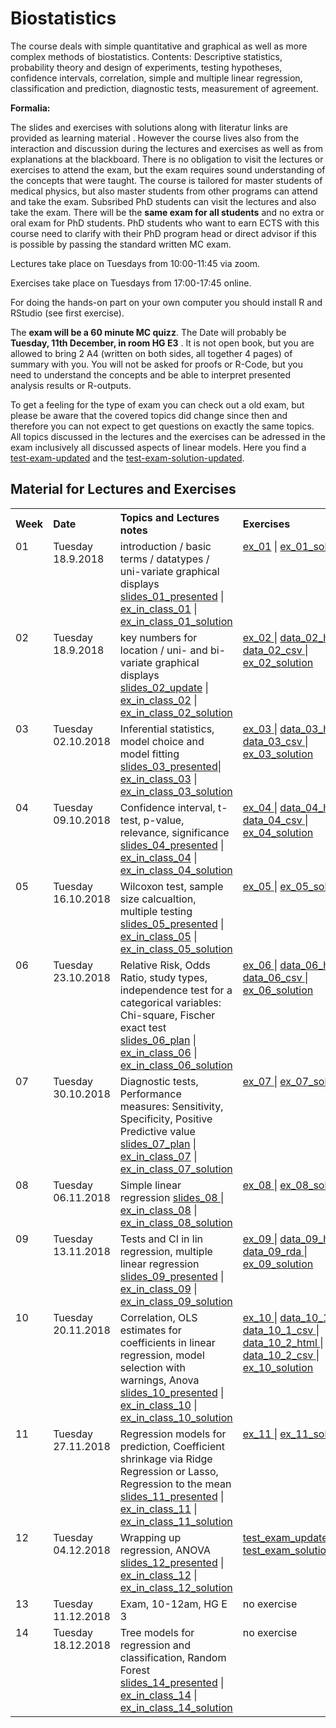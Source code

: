 

# Biostatistics 

The course deals with simple quantitative and graphical as well as more complex methods of biostatistics. Contents: Descriptive statistics, probability theory and design of experiments, testing hypotheses, confidence intervals, correlation, simple and multiple linear regression, classification and prediction, diagnostic tests, measurement of agreement.

**Formalia:**

The slides and exercises with solutions along with literatur links are provided as learning material . However the course lives also from the interaction and discussion during the lectures and exercises as well as from explanations at the blackboard. There is no obligation to visit the lectures or exercises to attend the exam, but the exam requires sound understanding of the concepts that were taught. The course is tailored for master students of medical physics, but also master students from other programs can attend and take the exam. Subsribed PhD students can visit the lectures and also take the exam. There will be the **same exam for all students** and no extra or oral exam for PhD students. PhD students who want to earn ECTS with this course need to clarify with their PhD program head or direct advisor if this is possible by passing the standard written MC exam.

Lectures take place on Tuesdays from 10:00-11:45 via zoom.

Exercises take place on Tuesdays from 17:00-17:45 online.

For doing the hands-on part on your own computer you should install R and RStudio (see first exercise).

The **exam will be a 60 minute MC quizz**. The Date will probably be **Tuesday, 11th December, in room HG E3** . It is not open book, but you are allowed to bring 2 A4 (written on both sides, all together 4 pages) of summary with you. You will not be asked for proofs or R-Code, but you need to understand the concepts and be able to interpret presented analysis results or R-outputs.

To get a feeling for the type of exam you can check out a old exam, but please be aware that the covered topics did change since then and therefore you can not expect to get questions on exactly the same topics. All topics discussed in the lectures and the exercises can be adressed in the exam inclusively all discussed aspects of linear models. Here you find a <a href="https://github.com/bsick/Biostatistics-Fall-2018/tree/master/slides/test-exam-update.pdf">test-exam-updated</a> and the <a href="https://github.com/bsick/Biostatistics-Fall-2018/tree/master/slides/test-exam-solutions-update.pdf">test-exam-solution-updated</a>.   
  

## Material for Lectures and Exercises  
<!--  
!!!!!!!!!!!!!!!!!!!!!!!!!!!!!!!!!!!!!!!!!!!!!!!!!!!!!!
Note on table no empty lines / Bitte keine Leerzeilen 
Otherwise the rendering is broken
!!!!!!!!!!!!!!!!!!!!!!!!!!!!!!!!!!!!!!!!!!!!!!!!!!!!!!
-->
<table  class="zebra" width="width:100%">
  <tr>
      <th style="text-align: left;" width="%5">Week</th>
      <th style="text-align: left;" width="%5">Date</th>
      <th style="text-align: left;" width="%65">Topics and Lectures notes</th>
      <th style="text-align: left;" width="%20">Exercises</th>
      <th style="text-align: left;" width="%15">Literature</th>
  </tr>
    <!--  ------------------------------------- -->
    <!--  week 1 -->
    <!--  ------------------------------------- -->
    <!-- week  -->
    <td style="text-align: left;" valign="top">
      01
     </td>  
         <!-- Date -->
    <td style="text-align: left;" valign="top">
      Tuesday 18.9.2018
     </td>  
     <!-- Lectures -->
  	<td style="text-align: left;" valign="top"> 
      introduction / basic terms / datatypes / uni-variate graphical displays
       <a href="https://github.com/bsick/Biostatistics-Fall-2018/tree/master/slides/BS_slides_01_presented.pdf"> slides_01_presented</a> |
       <a href="https://github.com/bsick/Biostatistics-Fall-2018/tree/master/in_class_exercises/in-class-ex1-data-types.pdf"> ex_in_class_01</a> |
      <a href="https://github.com/bsick/Biostatistics-Fall-2018/tree/master/in_class_exercises/in-class-ex1-data-types-solution.pdf"> ex_in_class_01_solution</a>
     </td>  
    <!--  Exercises  -->
    <td style="text-align: left;" valign="top">
            <a href="https://github.com/bsick/Biostatistics-Fall-2018/tree/master/exercises/exercise01.pdf"> ex_01</a> | 
            <a href='https://github.com/bsick/Biostatistics-Fall-2018/tree/master/exercises/exercise01_solution.pdf'> ex_01_solution</a> 
     </td>  
    <!--  Lieterature  -->
    <td style="text-align: left;" valign="top">
            <a href="https://github.com/bsick/Biostatistics-Fall-2018/tree/master/literature/HSAUR3_ch1_introduction_to_R.pdf"> HSAUR3_chapter01</a> 
        </td>  
        <!-- 
      </ul>
    </td>   
  </tr>
    <!--  ------------------------------------- -->
    <!--  Woche 2 -->
    <!--  ------------------------------------- -->
      <tr>
            <!-- week  -->
    <td style="text-align: left;" valign="top">
      02
     </td>  
    <!-- Date -->
    <td style="text-align: left;" valign="top">
      Tuesday 18.9.2018
     </td>  
     <!-- Lectures -->
  	<td style="text-align: left;" valign="top"> 
     key numbers for location / uni- and bi-variate graphical displays
      <a href="https://github.com/bsick/Biostatistics-Fall-2018/tree/master/slides/BS_slides_02_update.pdf"> slides_02_update</a> |
       <a href="https://github.com/bsick/Biostatistics-Fall-2018/tree/master/in_class_exercises/in-class-ex2-reading-plots.pdf"> ex_in_class_02</a> |
      <a href="https://github.com/bsick/Biostatistics-Fall-2018/tree/master/in_class_exercises/in-class-ex2-reading-plots-solution.pdf"> ex_in_class_02_solution</a>
    </td>  
    <!--  Exercises  -->
    <td style="text-align: left;" valign="top">
            <a href="https://github.com/bsick/Biostatistics-Fall-2018/tree/master/exercises/exercise02.pdf"> ex_02 </a> | 
            <a href="https://github.com/bsick/Biostatistics-Fall-2018/tree/master/data/survey.csv"> data_02_html</a> |
            <a href="https://www.dropbox.com/s/dyg7chzf4j550s0/survey.csv?dl=1"> data_02_csv </a> |
            <a href="https://github.com/bsick/Biostatistics-Fall-2018/tree/master/exercises/exercise02_solution.pdf"> ex_02_solution</a> 
     </td>  
    <!--  Lieterature  -->
    <td style="text-align: left;" valign="top">
            <a href="https://github.com/bsick/Biostatistics-Fall-2018/tree/master/literature/HSAUR3_ch2_graphical_display.pdf"> HSAUR3_chapter02</a>  
      </td>  
        <!-- 
      </ul>
    </td>   
  </tr>
    <!--  ------------------------------------- -->
    <!--  Woche 3 -->
    <!--  ------------------------------------- -->
     <tr>
      <!-- week  -->
    <td style="text-align: left;" valign="top">
      03
     </td>  
    <!-- Date -->
    <td style="text-align: left;" valign="top">
      Tuesday 02.10.2018
     </td>  
     <!-- Lectures -->
  	<td style="text-align: left;" valign="top"> 
      Inferential statistics,  model choice and model fitting
        <a href="https://github.com/bsick/Biostatistics-Fall-2018/tree/master/slides/BS_slides_03_presented.pdf"> slides_03_presented</a>|
        <a href="https://github.com/bsick/Biostatistics-Fall-2018/tree/master/in_class_exercises/in-class-ex3-model-choice-CI.pdf"> ex_in_class_03</a> |
      <a href="https://github.com/bsick/Biostatistics-Fall-2018/tree/master/in_class_exercises/in-class-ex3-model-choice-CI-solution.pdf"> ex_in_class_03_solution</a>
     </td>  
    <!--  Exercises  -->
    <td style="text-align: left;" valign="top">
            <a href="https://github.com/bsick/Biostatistics-Fall-2018/tree/master/exercises/exercise03.pdf"> ex_03 </a> | 
            <a href="https://github.com/bsick/Biostatistics-Fall-2018/tree/master/data/pet_counts.csv"> data_03_html </a> |
            <a href="https://www.dropbox.com/s/kqvqx8d12vv20va/pet_counts.csv?dl=1"> data_03_csv </a> |
            <a href="https://github.com/bsick/Biostatistics-Fall-2018/tree/master/exercises/exercise03_solution.pdf"> ex_03_solution </a> 
     </td>  
    <!--  Lieterature  -->
    <td style="text-align: left;" valign="top">
            <a href="https://github.com/bsick/Biostatistics-Fall-2018/tree/master/literature/IPSUR-vignette-distributions-week3.pdf"> IPSUR-distributions</a> 
     </td>  
        <!-- 
      </ul>
    </td>   
  </tr>
    <!--  ------------------------------------- -->
    <!--  Woche 4 -->
    <!--  ------------------------------------- -->
             <tr>
      <!-- week  -->
    <td style="text-align: left;" valign="top">
      04
     </td>  
    <!-- Date -->
    <td style="text-align: left;" valign="top">
      Tuesday 09.10.2018
     </td>  
     <!-- Lectures -->
  	<td style="text-align: left;" valign="top"> 
      Confidence interval, t-test, p-value, relevance, significance
        <a href="https://github.com/bsick/Biostatistics-Fall-2018/tree/master/slides/BS_slides_04_presented.pdf">slides_04_presented</a> |
        <a href="https://github.com/bsick/Biostatistics-Fall-2018/tree/master/in_class_exercises/in-class-ex4-testing-p-value.pdf"> ex_in_class_04</a> |
       <a href="https://github.com/bsick/Biostatistics-Fall-2018/tree/master/in_class_exercises/in-class-ex4-testing-p-value-solution.pdf"> ex_in_class_04_solution</a>
    <!--  Exercises  -->
    <td style="text-align: left;" valign="top">
            <a href="https://github.com/bsick/Biostatistics-Fall-2018/tree/master/exercises/exercise04.pdf"> ex_04 </a> | 
            <a href="https://github.com/bsick/Biostatistics-Fall-2018/tree/master/data/training.txt"> data_04_html </a> |
            <a href="https://www.dropbox.com/s/0simih4qriikc7q/training.txt?dl=1"> data_04_csv </a> |
            <a href="https://github.com/bsick/Biostatistics-Fall-2018/tree/master/exercises/exercise04_solution.pdf"> ex_04_solution </a>
     </td>  
    <!--  Lieterature  -->
    <td style="text-align: left;" valign="top">
            <a href="https://github.com/bsick/Biostatistics-Fall-2018/tree/master/literature/HSAUR3_ch4_simple_inference.pdf"> HSAUR3_chapter04</a> 
     </td>  
        <!-- 
      </ul>
    </td>   
  </tr>
    <!--  ------------------------------------- -->
    <!--  Woche 5 -->
    <!--  ------------------------------------- -->
                   <tr>
      <!-- week  -->
    <td style="text-align: left;" valign="top">
      05
     </td>  
    <!-- Date -->
    <td style="text-align: left;" valign="top">
      Tuesday 16.10.2018
     </td>  
     <!-- Lectures -->
  	<td style="text-align: left;" valign="top"> 
      Wilcoxon test, sample size calcualtion, multiple testing
        <a href="https://github.com/bsick/Biostatistics-Fall-2018/tree/master/slides/BS_slides_05_presented.pdf">slides_05_presented</a> |
        <a href="https://github.com/bsick/Biostatistics-Fall-2018/tree/master/in_class_exercises/in-class-ex5-p-value-distribution.pdf"> ex_in_class_05</a> |
       <a href="https://github.com/bsick/Biostatistics-Fall-2018/tree/master/in_class_exercises/in-class-ex5-p-value-distribution-solution.pdf"> ex_in_class_05_solution</a>
     </td>  
    <!--  Exercises  -->
    <td style="text-align: left;" valign="top">
            <a href="https://github.com/bsick/Biostatistics-Fall-2018/tree/master/exercises/exercise05.pdf"> ex_05 </a> |
            <a href="https://github.com/bsick/Biostatistics-Fall-2018/tree/master/exercises/exercise05_solution.pdf"> ex_05_solution </a> 
     </td>  
    <!--  Lieterature  -->
    <td style="text-align: left;" valign="top">
            see last week 
     </td>  
        <!-- 
      </ul>
    </td>   
  </tr>
    <!--  ------------------------------------- -->
    <!--  Woche 6 -->
    <!--  ------------------------------------- -->
                           <tr>
     <!-- week  -->
    <td style="text-align: left;" valign="top">
      06
     </td>  
     <!-- Date -->
    <td style="text-align: left;" valign="top">
      Tuesday 23.10.2018
     </td>  
     <!-- Lectures -->
  	<td style="text-align: left;" valign="top"> 
      Relative Risk, Odds Ratio, study types, independence test for a categorical variables: Chi-square, Fischer exact test
        <a href="https://github.com/bsick/Biostatistics-Fall-2018/tree/master/slides/BS_slides_06_plan.pdf">slides_06_plan</a> |
        <a href="https://github.com/bsick/Biostatistics-Fall-2018/tree/master/in_class_exercises/in-class-ex6-study-types-RR.pdf"> ex_in_class_06</a> |
       <a href="https://github.com/bsick/Biostatistics-Fall-2018/tree/master/in_class_exercises/in-class-ex6-study-types-RR-solution.pdf"> ex_in_class_06_solution</a>
     </td>  
    <!--  Exercises  -->
    <td style="text-align: left;" valign="top">
            <a href="https://github.com/bsick/Biostatistics-Fall-2018/tree/master/exercises/exercise06.pdf"> ex_06 </a> |
            <a href="https://github.com/bsick/Biostatistics-Fall-2018/tree/master/data/coffee.csv"> data_06_html </a> |
            <a href="https://www.dropbox.com/s/sud5v2iexaewh5n/coffee.csv?dl=1"> data_06_csv </a> |
            <a href="https://github.com/bsick/Biostatistics-Fall-2018/tree/master/exercises/exercise06_solution.pdf"> ex_06_solution </a> 
     </td>  
    <!--  Lieterature  -->
    <td style="text-align: left;" valign="top">
            <a href="https://github.com/bsick/Biostatistics-Fall-2018/tree/master/literature/HSAUR3_ch4_simple_inference.pdf"> HSAUR3_chapter04</a> 
     </td>  
        <!-- 
      </ul>
    </td>   
  </tr>
    <!--  ------------------------------------- -->
    <!--  Woche 7 -->
    <!--  ------------------------------------- -->
                                <tr>
     <!-- week  -->
    <td style="text-align: left;" valign="top">
      07
     </td>  
    <!-- Date -->
    <td style="text-align: left;" valign="top">
      Tuesday 30.10.2018
     </td>  
     <!-- Lectures -->
  	<td style="text-align: left;" valign="top"> 
      Diagnostic tests, Performance measures: Sensitivity, Specificity, Positive Predictive value
        <a href="https://github.com/bsick/Biostatistics-Fall-2018/tree/master/slides/BS_slides_07_plan.pdf">slides_07_plan</a> |
        <a href="https://github.com/bsick/Biostatistics-Fall-2018/tree/master/in_class_exercises/in-class-ex7-ROC-PPV.pdf"> ex_in_class_07</a> |
       <a href="https://github.com/bsick/Biostatistics-Fall-2018/tree/master/in_class_exercises/in-class-ex7-ROC-PPV-solution.pdf"> ex_in_class_07_solution</a>
     </td>  
    <!--  Exercises  -->
    <td style="text-align: left;" valign="top">
            <a href="https://github.com/bsick/Biostatistics-Fall-2018/tree/master/exercises/exercise07.pdf"> ex_07 </a> |
            <a href="https://github.com/bsick/Biostatistics-Fall-2018/tree/master/exercises/exercise07_solution.pdf"> ex_07_solution </a> 
    </td>  
    <!--  Lieterature  -->
    <td style="text-align: left;" valign="top">
            <a href="https://github.com/bsick/Biostatistics-Fall-2018/tree/master/literature/statistics.notes.diagnostic.tests.pdf"> statistics.notes.diagnostic.tests</a> 
     </td>  
        <!-- 
      </ul>
    </td>   
  </tr>
    <!--  ------------------------------------- -->
    <!--  Woche 8 -->
    <!--  ------------------------------------- -->
                                       <tr>
      <!-- week  -->
    <td style="text-align: left;" valign="top">
      08
     </td>  
    <!-- Date -->
    <td style="text-align: left;" valign="top">
      Tuesday 06.11.2018
     </td>  
     <!-- Lectures -->
  	<td style="text-align: left;" valign="top"> 
      Simple linear regression
        <a href="https://github.com/bsick/Biostatistics-Fall-2018/tree/master/slides/BS_slides_08.pdf"> slides_08 </a> |
        <a href="https://github.com/bsick/Biostatistics-Fall-2018/tree/master/in_class_exercises/in-class-ex8-simple-linReg.pdf"> ex_in_class_08</a> |
       <a href="https://github.com/bsick/Biostatistics-Fall-2018/tree/master/in_class_exercises/in-class-ex8-simple-linReg-solution.pdf"> ex_in_class_08_solution</a> 
    </td>  
    <!--  Exercises  -->
    <td style="text-align: left;" valign="top">
            <a href="https://github.com/bsick/Biostatistics-Fall-2018/tree/master/exercises/exercise08.pdf"> ex_08 </a> |
            <a href="https://github.com/bsick/Biostatistics-Fall-2018/tree/master/exercises/exercise08_solution.pdf"> ex_08_solution </a> 
     </td>  
    <!--  Lieterature  -->
    <td style="text-align: left;" valign="top">
            <a href="https://github.com/bsick/Biostatistics-Fall-2018/tree/master/literature/HSAUS3_ch6_linear_regression.pdf"> HSAUR3_chapter06</a> 
     </td>  
        <!-- 
      </ul>
    </td>   
  </tr>
    <!--  ------------------------------------- -->
    <!--  Woche 9 -->
    <!--  ------------------------------------- -->
                                               <tr>
     <!-- week  -->
    <td style="text-align: left;" valign="top">
      09
     </td>  
    <!-- Date -->
    <td style="text-align: left;" valign="top">
      Tuesday 13.11.2018
     </td>  
     <!-- Lectures -->
  	<td style="text-align: left;" valign="top"> 
        Tests and CI in lin regression, multiple linear regression
        <a href="https://github.com/bsick/Biostatistics-Fall-2018/tree/master/slides/BS_slides_09_presented.pdf">slides_09_presented</a> |
        <a href="https://github.com/bsick/Biostatistics-Fall-2018/tree/master/in_class_exercises/in-class-ex9-linReg.pdf"> ex_in_class_09</a> |
       <a href="https://github.com/bsick/Biostatistics-Fall-2018/tree/master/in_class_exercises/in-class-ex9-linReg-solution.pdf"> ex_in_class_09_solution</a>
     </td>  
    <!--  Exercises  -->
    <td style="text-align: left;" valign="top">
            <a href="https://github.com/bsick/Biostatistics-Fall-2018/tree/master/exercises/exercise09.pdf"> ex_09 </a> |
            <a href="https://github.com/bsick/Biostatistics-Fall-2018/tree/master/data/catheter.rda"> data_09_html </a> |
            <a href="https://www.dropbox.com/s/yb46pqxdf0q16nq/catheter.rda?dl=1"> data_09_rda </a> |
            <a href="https://github.com/bsick/Biostatistics-Fall-2018/tree/master/exercises/exercise09_solution.pdf"> ex_09_solution </a>
    </td>  
    <!--  Lieterature  -->
    <td style="text-align: left;" valign="top">
    see last week
     </td>  
        <!-- 
      </ul>
    </td>   
  </tr>
    <!--  ------------------------------------- -->
    <!--  Woche 10 -->
    <!--  ------------------------------------- -->
                                                     <tr>
      <!-- week  -->
    <td style="text-align: left;" valign="top">
      10
     </td>  
    <!-- Date -->
    <td style="text-align: left;" valign="top">
      Tuesday 20.11.2018
     </td>  
     <!-- Lectures -->
 	<td style="text-align: left;" valign="top"> 
        Correlation, OLS estimates for coefficients in linear regression, model selection with warnings, Anova
        <a href="https://github.com/bsick/Biostatistics-Fall-2018/tree/master/slides/BS_slides_10_presented.pdf">slides_10_presented</a> |
        <a href="https://github.com/bsick/Biostatistics-Fall-2018/tree/master/in_class_exercises/in-class-ex10-correlation.pdf"> ex_in_class_10</a> |
       <a href="https://github.com/bsick/Biostatistics-Fall-2018/tree/master/in_class_exercises/in-class-ex10-correlation-solution.pdf"> ex_in_class_10_solution</a> 
     </td>  
    <!--  Exercises  -->
    <td style="text-align: left;" valign="top">
            <a href="https://github.com/bsick/Biostatistics-Fall-2018/tree/master/exercises/exercise10.pdf"> ex_10 </a> |
            <a href="https://github.com/bsick/Biostatistics-Fall-2018/tree/master/data/abuse.csv"> data_10_1_html </a> |
            <a href="https://www.dropbox.com/s/0idkyx2sv5zss2q/abuse.csv?dl=1"> data_10_1_csv </a> |
            <a href="https://github.com/bsick/Biostatistics-Fall-2018/tree/master/data/mortality.csv"> data_10_2_html </a> |
            <a href="https://www.dropbox.com/s/kudy1l0kl0njs9z/mortality.csv?dl=1"> data_10_2_csv </a> |
            <a href="https://github.com/bsick/Biostatistics-Fall-2018/tree/master/exercises/exercise10_solution.pdf"> ex_10_solution </a>
     </td>  
    <!--  Lieterature  -->
    <td style="text-align: left;" valign="top">
        see last week
     </td>  
        <!-- 
      </ul>
    </td>   
  </tr>
    <!--  ------------------------------------- -->
    <!--  Woche 11 -->
    <!--  ------------------------------------- -->
                                                          <tr>
     <!-- week  -->
    <td style="text-align: left;" valign="top">
      11
     </td>  
    <!-- Date -->
    <td style="text-align: left;" valign="top">
      Tuesday 27.11.2018
     </td>  
     <!-- Lectures -->
 	<td style="text-align: left;" valign="top"> 
        Regression models for prediction, Coefficient shrinkage via Ridge Regression or Lasso, Regression to the mean
        <a href="https://github.com/bsick/Biostatistics-Fall-2018/tree/master/slides/BS_slides_11_presented.pdf">slides_11_presented</a> |
        <a href="https://github.com/bsick/Biostatistics-Fall-2018/tree/master/in_class_exercises/in-class-ex11-prediction-models.pdf"> ex_in_class_11</a> |
       <a href="https://github.com/bsick/Biostatistics-Fall-2018/tree/master/in_class_exercises/in-class-ex11-prediction-models-solution.pdf"> ex_in_class_11_solution</a>  
     </td>  
    <!--  Exercises  -->
    <td style="text-align: left;" valign="top">
            <a href="https://github.com/bsick/Biostatistics-Fall-2018/tree/master/exercises/exercise11.pdf"> ex_11 </a> |
            <a href="https://github.com/bsick/Biostatistics-Fall-2018/tree/master/exercises/exercise11_solution.pdf"> ex_11_solution </a>
    </td>  
    <!--  Lieterature  -->
    <td style="text-align: left;" valign="top">
            <a href="https://github.com/bsick/Biostatistics-Fall-2018/tree/master/literature/HSAUR3_ch7_logistic_regression_glm.pdf"> HSAUR3_chapter07</a> 
       <a href="https://github.com/bsick/Biostatistics-Fall-2018/tree/master/in_class_exercises/Senn2009.3.things.to.know.pdf"> Senn2009.3.things.to.know</a> 
     </td>  
        <!-- 
      </ul>
    </td>   
  </tr>
    <!--  ------------------------------------- -->
    <!--  Woche 12 -->
    <!--  ------------------------------------- -->
                                                                  <tr>
     <!-- week  -->
    <td style="text-align: left;" valign="top">
      12
     </td>  
    <!-- Date -->
    <td style="text-align: left;" valign="top">
      Tuesday 04.12.2018
     </td>  
     <!-- Lectures -->
  	<td style="text-align: left;" valign="top"> 
      Wrapping up regression, ANOVA
        <a href="https://github.com/bsick/Biostatistics-Fall-2018/tree/master/slides/BS_slides_12_presented.pdf">slides_12_presented</a> | 
        <a href="https://github.com/bsick/Biostatistics-Fall-2018/tree/master/in_class_exercises/in-class-ex12-multiple-linReg.pdf"> ex_in_class_12</a> |
       <a href="https://github.com/bsick/Biostatistics-Fall-2018/tree/master/in_class_exercises/in-class-ex12-multiple-linReg-solution.pdf"> ex_in_class_12_solution</a> 
    </td>  
    <!--  Exercises  -->
    <td style="text-align: left;" valign="top">
            <a href="https://github.com/bsick/Biostatistics-Fall-2018/tree/master/slides/test-exam-update.pdf"> test_exam_updated </a> |
            <a href="https://github.com/bsick/Biostatistics-Fall-2018/tree/master/slides/test-exam-solutions-update.pdf"> test_exam_solution_updated </a> 
     </td>  
    <!--  Lieterature  -->
    <td style="text-align: left;" valign="top">
            <a href="https://github.com/bsick/Biostatistics-Fall-2018/tree/master/literature/HSAUR3_ch9_tree_modes.pdf"> HSAUR3_chapter09</a> 
     </td>  
        <!-- 
      </ul>
    </td>   
  </tr>
    <!--  ------------------------------------- -->
    <!--  Woche 13 -->
    <!--  ------------------------------------- -->
      <tr>
     <!-- week  -->
    <td style="text-align: left;" valign="top">
      13
     </td>  
    <!-- Date -->
    <td style="text-align: left;" valign="top">
      Tuesday 11.12.2018
     </td>  
     <!-- Lectures -->
  	<td style="text-align: left;" valign="top"> 
        Exam, 10-12am, HG E 3  
    </td>  
    <!--  Exercises  -->
    <td style="text-align: left;" valign="top">
        no exercise
    </td>  
    <!--  Lieterature  -->
    <td style="text-align: left;" valign="top">
     </td>  
        <!-- 
      </ul>
    </td>   
  </tr>
    <!--  ------------------------------------- -->
    <!--  Woche 14 -->
    <!--  ------------------------------------- -->
     <tr>
     <!-- week  -->
    <td style="text-align: left;" valign="top">
      14
     </td>  
    <!-- Date -->
    <td style="text-align: left;" valign="top">
      Tuesday 18.12.2018
     </td>  
     <!-- Lectures -->
  	<td style="text-align: left;" valign="top"> 
        Tree models for regression and classification, Random Forest
        <a href="https://github.com/bsick/Biostatistics-Fall-2018/tree/master/slides/BS_slides_14_presented.pdf">slides_14_presented</a> |
        <a href="https://github.com/bsick/Biostatistics-Fall-2018/tree/master/in_class_exercises/in-class-ex14-trees.pdf"> ex_in_class_14</a> |
       <a href="https://github.com/bsick/Biostatistics-Fall-2018/tree/master/in_class_exercises/in-class-ex14-trees-solution.pdf"> ex_in_class_14_solution</a>  
     </td>  
    <!--  Exercises  -->
    <td style="text-align: left;" valign="top">
        no exercise
    </td>  
    <!--  Lieterature  -->
    <td style="text-align: left;" valign="top">
      <a href="https://github.com/bsick/Biostatistics-Fall-2018/tree/master/literature/HSAUR3_ch11_survival_analysis.pdf"> HSAUR3_chapter11</a> 
    </td>  
        <!-- 
      </ul>
    </td>   
  </tr>
